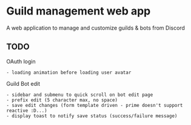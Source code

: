 # Guild management web app
A web application to manage and customize guilds & bots from Discord

## TODO
OAuth login

    - loading animation before loading user avatar

Guild Bot edit

    - sidebar and submenu to quick scroll on bot edit page
    - prefix edit (5 character max, no space) 
    - save edit changes (form template driven - prime doesn't support reactive :D...)
    - display toast to notify save status (success/failure message)
